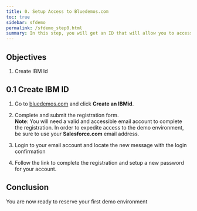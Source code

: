 ```yaml
---
title: 0. Setup Access to Bluedemos.com
toc: true
sidebar: sfdemo
permalink: /sfdemo_step0.html
summary: In this step, you will get an ID that will allow you to access the Bluedemos.com environment
---
```


## Objectives
1. Create IBM Id

## 0.1 Create IBM ID

1. Go to [bluedemos.com](http://bluedemos.com) and click **Create an IBMid**. 

2. Complete and submit the registration form.  
   **Note**: You will need a valid and accessible email account to complete the registration.  In order to expedite access to the demo environment, be sure to use your **Salesforce.com** email address.

3. Login to your email account and locate the new message with the login confirmation

4. Follow the link to complete the registration and setup a new password for your account.




## Conclusion

You are now ready to reserve your first demo environment